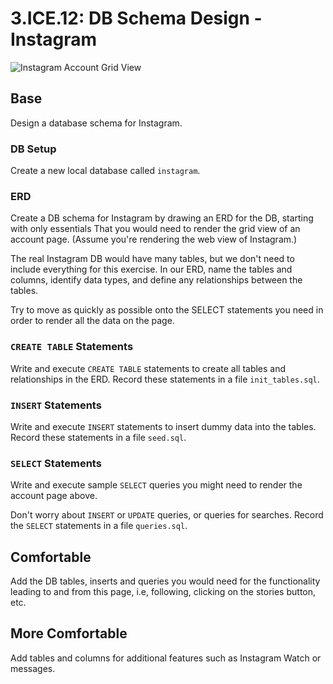 # 3.ICE.12: DB Schema Design - Instagram

![Instagram Account Grid View](../../../old\_bootcamp\_docs/.gitbook/assets/mylenecybele-instagram-feed630.png)

##

## Base

Design a database schema for Instagram.

### DB Setup

Create a new local database called `instagram`.

### ERD

Create a DB schema for Instagram by drawing an ERD for the DB, starting with only essentials That you would need to render the grid view of an account page. (Assume you're rendering the web view of Instagram.)

The real Instagram DB would have many tables, but we don't need to include everything for this exercise. In our ERD, name the tables and columns, identify data types, and define any relationships between the tables.

Try to move as quickly as possible onto the SELECT statements you need in order to render all the data on the page.

### `CREATE TABLE` Statements

Write and execute `CREATE TABLE` statements to create all tables and relationships in the ERD. Record these statements in a file `init_tables.sql`.

### `INSERT` Statements

Write and execute `INSERT` statements to insert dummy data into the tables. Record these statements in a file `seed.sql`.

### `SELECT` Statements

Write and execute sample `SELECT` queries you might need to render the account page above.

Don't worry about `INSERT` or `UPDATE` queries, or queries for searches. Record the `SELECT` statements in a file `queries.sql`.

## Comfortable

Add the DB tables, inserts and queries you would need for the functionality leading to and from this page, i.e, following, clicking on the stories button, etc.

## More Comfortable

Add tables and columns for additional features such as Instagram Watch or messages.
